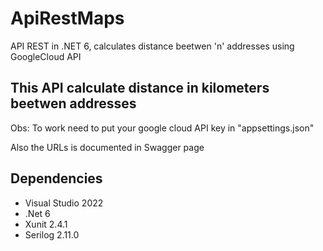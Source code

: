 # ApiRestMaps
API REST in .NET 6, calculates distance beetwen 'n' addresses using GoogleCloud API

<h2>This API calculate distance in kilometers beetwen addresses</h2>

<p>Obs: To work need to put your google cloud API key in "appsettings.json"</p>

<p>Also the URLs is documented in Swagger page</p>

<h2>Dependencies</h2>

- Visual Studio 2022
- .Net 6
- Xunit 2.4.1
- Serilog 2.11.0
